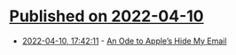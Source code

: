 # [Published on 2022-04-10](index.md)

* [2022-04-10, 17:42:11](https://news.ycombinator.com/item?id=30979563) - [An Ode to Apple’s Hide My Email](https://empty.coffee/an-ode-to-apples-hide-my-email/)
